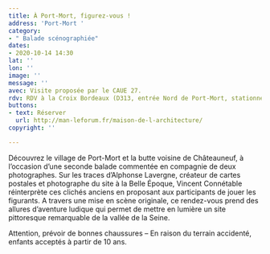 ```yaml
---
title: À Port-Mort, figurez-vous !
address: 'Port-Mort '
category:
- " Balade scénographiée"
dates:
- 2020-10-14 14:30
lat: ''
lon: ''
image: ''
message: ''
avec: Visite proposée par le CAUE 27.
rdv: RDV à la Croix Bordeaux (D313, entrée Nord de Port-Mort, stationnement sur herbe).
buttons:
- text: Réserver
  url: http://man-leforum.fr/maison-de-l-architecture/
copyright: ''

---
```

Découvrez le village de Port-Mort et la butte voisine de Châteauneuf, à l’occasion d’une seconde balade commentée en compagnie de deux photographes. Sur les traces d’Alphonse Lavergne, créateur de cartes postales et photographe du site à la Belle Époque, Vincent Connétable réinterprète ces clichés anciens en proposant aux participants de jouer les figurants. A travers une mise en scène originale, ce rendez-vous prend des allures d’aventure ludique qui permet de mettre en lumière un site pittoresque remarquable de la vallée de la Seine.

Attention, prévoir de bonnes chaussures – En raison du terrain accidenté, enfants acceptés à partir de 10 ans.